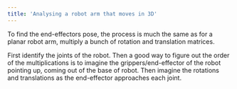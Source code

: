 ```yaml
---
title: 'Analysing a robot arm that moves in 3D'
---
```


To find the end-effectors pose, the process is much the same as for a planar robot arm, multiply a bunch of rotation and translation matrices.

First identify the joints of the robot.
Then a good way to figure out the order of the multiplications is to imagine the grippers/end-effector of the robot pointing up, coming out of the base of robot.
Then imagine the rotations and translations as the end-effector approaches each joint.
